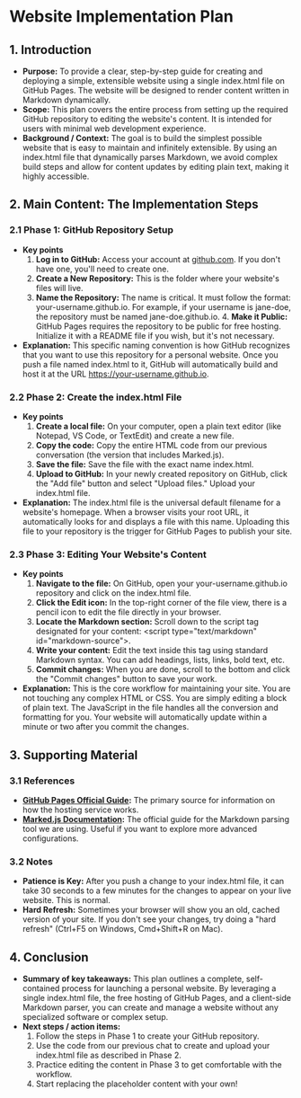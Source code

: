 # **Website Implementation Plan**

## **1\. Introduction**

* **Purpose:** To provide a clear, step-by-step guide for creating and deploying a simple, extensible website using a single index.html file on GitHub Pages. The website will be designed to render content written in Markdown dynamically.  
* **Scope:** This plan covers the entire process from setting up the required GitHub repository to editing the website's content. It is intended for users with minimal web development experience.  
* **Background / Context:** The goal is to build the simplest possible website that is easy to maintain and infinitely extensible. By using an index.html file that dynamically parses Markdown, we avoid complex build steps and allow for content updates by editing plain text, making it highly accessible.

## **2\. Main Content: The Implementation Steps**

### **2.1 Phase 1: GitHub Repository Setup**

* **Key points**  
  1. **Log in to GitHub:** Access your account at [github.com](https://github.com). If you don't have one, you'll need to create one.  
  2. **Create a New Repository:** This is the folder where your website's files will live.  
  3. **Name the Repository:** The name is critical. It must follow the format: your-username.github.io. For example, if your username is jane-doe, the repository must be named jane-doe.github.io. 4\. **Make it Public:** GitHub Pages requires the repository to be public for free hosting. Initialize it with a README file if you wish, but it's not necessary.  
* **Explanation:** This specific naming convention is how GitHub recognizes that you want to use this repository for a personal website. Once you push a file named index.html to it, GitHub will automatically build and host it at the URL https://your-username.github.io.

### **2.2 Phase 2: Create the index.html File**

* **Key points**  
  1. **Create a local file:** On your computer, open a plain text editor (like Notepad, VS Code, or TextEdit) and create a new file.  
  2. **Copy the code:** Copy the entire HTML code from our previous conversation (the version that includes Marked.js).  
  3. **Save the file:** Save the file with the exact name index.html.  
  4. **Upload to GitHub:** In your newly created repository on GitHub, click the "Add file" button and select "Upload files." Upload your index.html file.  
* **Explanation:** The index.html file is the universal default filename for a website's homepage. When a browser visits your root URL, it automatically looks for and displays a file with this name. Uploading this file to your repository is the trigger for GitHub Pages to publish your site.

### **2.3 Phase 3: Editing Your Website's Content**

* **Key points**  
  1. **Navigate to the file:** On GitHub, open your your-username.github.io repository and click on the index.html file.  
  2. **Click the Edit icon:** In the top-right corner of the file view, there is a pencil icon to edit the file directly in your browser.  
  3. **Locate the Markdown section:** Scroll down to the script tag designated for your content: \<script type="text/markdown" id="markdown-source"\>.  
  4. **Write your content:** Edit the text inside this tag using standard Markdown syntax. You can add headings, lists, links, bold text, etc.  
  5. **Commit changes:** When you are done, scroll to the bottom and click the "Commit changes" button to save your work.  
* **Explanation:** This is the core workflow for maintaining your site. You are not touching any complex HTML or CSS. You are simply editing a block of plain text. The JavaScript in the file handles all the conversion and formatting for you. Your website will automatically update within a minute or two after you commit the changes.

## **3\. Supporting Material**

### **3.1 References**

* [**GitHub Pages Official Guide**](https://pages.github.com/)**:** The primary source for information on how the hosting service works.  
* [**Marked.js Documentation**](https://marked.js.org/)**:** The official guide for the Markdown parsing tool we are using. Useful if you want to explore more advanced configurations.

### **3.2 Notes**

* **Patience is Key:** After you push a change to your index.html file, it can take 30 seconds to a few minutes for the changes to appear on your live website. This is normal.  
* **Hard Refresh:** Sometimes your browser will show you an old, cached version of your site. If you don't see your changes, try doing a "hard refresh" (Ctrl+F5 on Windows, Cmd+Shift+R on Mac).

## **4\. Conclusion**

* **Summary of key takeaways:** This plan outlines a complete, self-contained process for launching a personal website. By leveraging a single index.html file, the free hosting of GitHub Pages, and a client-side Markdown parser, you can create and manage a website without any specialized software or complex setup.  
* **Next steps / action items:**  
  1. Follow the steps in Phase 1 to create your GitHub repository.  
  2. Use the code from our previous chat to create and upload your index.html file as described in Phase 2\.  
  3. Practice editing the content in Phase 3 to get comfortable with the workflow.  
  4. Start replacing the placeholder content with your own\!